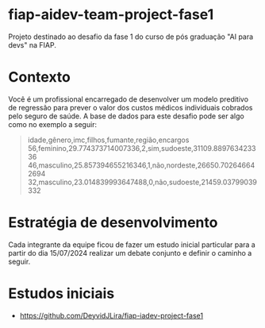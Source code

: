 # fiap-aidev-team-project-fase1
Projeto destinado ao desafio da fase 1 do curso de pós graduação "AI para devs" na FIAP.

# Contexto
Você é um profissional encarregado de desenvolver um modelo preditivo de regressão para prever o valor dos custos médicos individuais cobrados pelo seguro de saúde. A base de dados para este desafio pode ser algo como no exemplo a seguir:

> idade,gênero,imc,filhos,fumante,região,encargos
> 56,feminino,29.774373714007336,2,sim,sudoeste,31109.889763423336
> 46,masculino,25.857394655216346,1,não,nordeste,26650.702646642694
> 32,masculino,23.014839993647488,0,não,sudoeste,21459.03799039332

# Estratégia de desenvolvimento
Cada integrante da equipe ficou de fazer um estudo inicial particular para a partir do dia 15/07/2024 realizar um debate conjunto e definir o caminho a seguir.

# Estudos iniciais
- https://github.com/DeyvidJLira/fiap-iadev-project-fase1

